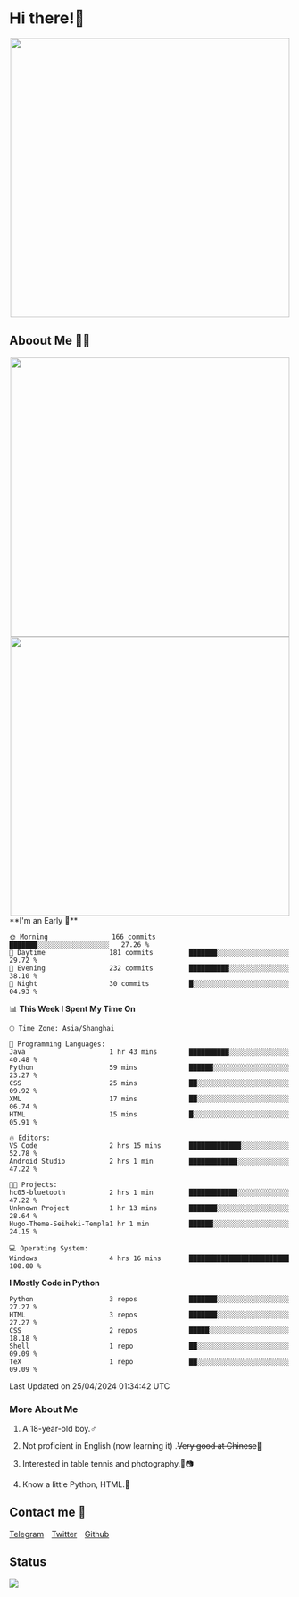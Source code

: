 # Hi there!🎉

<div align=center><img src="https://count.getloli.com/get/@Cicada000?theme=moebooru" width=500px></div>

## Aboout Me 👀💦

<div align=center>
<img src="https://github-readme-stats.vercel.app/api?username=Cicada000&show_icons=true&theme=tokyonight" width=500px>
<br>
<img src="https://github-readme-stats.vercel.app/api/top-langs/?username=Cicada000&show_icons=true&theme=tokyonight&layout=compact" width=500px>
</div>
<!--START_SECTION:waka-->
**I'm an Early 🐤** 

```text
🌞 Morning                166 commits         ███████░░░░░░░░░░░░░░░░░░   27.26 % 
🌆 Daytime                181 commits         ███████░░░░░░░░░░░░░░░░░░   29.72 % 
🌃 Evening                232 commits         ██████████░░░░░░░░░░░░░░░   38.10 % 
🌙 Night                  30 commits          █░░░░░░░░░░░░░░░░░░░░░░░░   04.93 % 
```


📊 **This Week I Spent My Time On** 

```text
🕑︎ Time Zone: Asia/Shanghai

💬 Programming Languages: 
Java                     1 hr 43 mins        ██████████░░░░░░░░░░░░░░░   40.48 % 
Python                   59 mins             ██████░░░░░░░░░░░░░░░░░░░   23.27 % 
CSS                      25 mins             ██░░░░░░░░░░░░░░░░░░░░░░░   09.92 % 
XML                      17 mins             ██░░░░░░░░░░░░░░░░░░░░░░░   06.74 % 
HTML                     15 mins             █░░░░░░░░░░░░░░░░░░░░░░░░   05.91 % 

🔥 Editors: 
VS Code                  2 hrs 15 mins       █████████████░░░░░░░░░░░░   52.78 % 
Android Studio           2 hrs 1 min         ████████████░░░░░░░░░░░░░   47.22 % 

🐱‍💻 Projects: 
hc05-bluetooth           2 hrs 1 min         ████████████░░░░░░░░░░░░░   47.22 % 
Unknown Project          1 hr 13 mins        ███████░░░░░░░░░░░░░░░░░░   28.64 % 
Hugo-Theme-Seiheki-Templa1 hr 1 min          ██████░░░░░░░░░░░░░░░░░░░   24.15 % 

💻 Operating System: 
Windows                  4 hrs 16 mins       █████████████████████████   100.00 % 
```

**I Mostly Code in Python** 

```text
Python                   3 repos             ███████░░░░░░░░░░░░░░░░░░   27.27 % 
HTML                     3 repos             ███████░░░░░░░░░░░░░░░░░░   27.27 % 
CSS                      2 repos             █████░░░░░░░░░░░░░░░░░░░░   18.18 % 
Shell                    1 repo              ██░░░░░░░░░░░░░░░░░░░░░░░   09.09 % 
TeX                      1 repo              ██░░░░░░░░░░░░░░░░░░░░░░░   09.09 % 
```




 Last Updated on 25/04/2024 01:34:42 UTC
<!--END_SECTION:waka-->

### More About Me

1. A 18-year-old boy.♂

2. Not proficient in English (now learning it) .~~Very good at Chinese~~🤣

3. Interested in table tennis and photography.🏓📷

4. Know a little Python, HTML.🐍


## Contact me 💬

[Telegram](https://t.me/CicadaLYW)&emsp;[Twitter](https://twitter.com/Cicada0001)&emsp;[Github](https://github.com/Cicada000)

## Status
<img src="https://weather-icon.journeyad.repl.co/@hangzhou?v=1" align="left">







